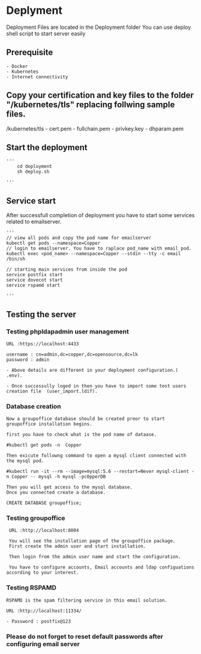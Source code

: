 
#   Deplyment
 Deployment Files are located in the Deployment folder
 You can use deploy shell script to start server easily

## Prerequisite
    - Docker 
    - Kubernetes
    - Internet connectivity

## Copy your certification and key files to the folder "/kubernetes/tls" replacing follwing sample files.

  /kubernetes/tls
    - cert.pem
    - fullchain.pem
    - privkey.key
    - dhparam.pem

## Start the deployment
    '''
        cd deployment
        sh deploy.sh
        
    '''

## Service start

 After successfull completion of deployment you have to start some services related to emailserver.

    '''
    // view all pods and copy the pod name for emailserver
    kubectl get pods --namespace=Copper
    // login to emailserver. You have to raplace pod_name with email pod.
    kubectl exec <pod_name> --namespace=Copper --stdin --tty -c email /bin/sh
  
    // starting main services from inside the pod
    service postfix start
    service dovecot start
    service rspamd start

    '''

## Testing the server

### Testing phpldapadmin user management

    URL :https://localhost:4433

    username : cn=admin,dc=copper,dc=opensource,dc=lk
    password : admin

    - Above details are different in your deployment configuration.( .env).

    - Once successully loged in then you have to import some test users creation file  (user_import.ldif).


### Database creation 

    Now a groupoffice database should be created preor to start groupoffice installation begins.

    first you have to check what is the pod name of dataase.

    #kubectl get pods -n  Copper

    Then exicute followng command to open a mysql client connected with the mysql pod.

    #kubectl run -it --rm --image=mysql:5.6 --restart=Never mysql-client -n Copper -- mysql -h mysql -pc0pperDB

    Then you will get access to the mysql database.
    Once you connected create a database.

    CREATE DATABASE groupoffice;

### Testing groupoffice 


     URL :http://localhost:8004

     You will see the installation page of the groupoffice package.
     First create the admin user and start installation.

     Then login from the admin user name and start the configuration.

     You have to configure accounts, Email accounts and ldap configuations according to your interest.

### Testing RSPAMD

    RSPAMD is the spam filtering service in this email solution.

    URL :http://localhost:11334/

    - Password : postfix@123
    
### Please do not forget to reset default passwords after configuring email server

